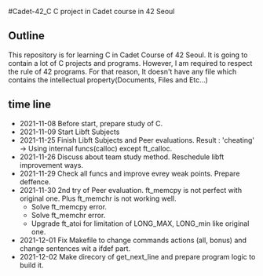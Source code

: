 #Cadet-42_C
C project in Cadet course in 42 Seoul

## Outline
This repository is for learning C in Cadet Course of 42 Seoul. 
It is going to contain a lot of C projects and programs.
However, I am required to respect the rule of 42 programs. 
For that reason, It doesn't have any file which contains the intellectual property(Documents, Files and Etc...)

## time line
* 2021-11-08 Before start, prepare study of C.
* 2021-11-09 Start Libft Subjects
* 2021-11-25 Finish Libft Subjects and Peer evaluations. 
		Result : 'cheating' -> Using internal funcs(calloc) except ft_calloc.
* 2021-11-26 Discuss about team study method. Reschedule libft improvement ways. 
* 2021-11-29 Check all funcs and improve evrey weak points. Prepare deffence.
* 2021-11-30 2nd try of Peer evaluation. ft_memcpy is not perfect with original one. Plus ft_memchr is not working well. 
	- Solve ft_memcpy error. 
	- Solve ft_memchr error. 
	- Upgrade ft_atoi for limitation of LONG_MAX, LONG_min like original one. 
* 2021-12-01 Fix Makefile to change commands actions (all, bonus) and change sentences wit a ifdef part.
* 2021-12-02 Make direcory of get_next_line and prepare program logic to build it. 
